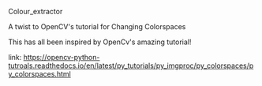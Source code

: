 Colour_extractor

A twist to OpenCV's tutorial for Changing Colorspaces

This has all been inspired by OpenCv's amazing tutorial! 
 
link: https://opencv-python-tutroals.readthedocs.io/en/latest/py_tutorials/py_imgproc/py_colorspaces/py_colorspaces.html
